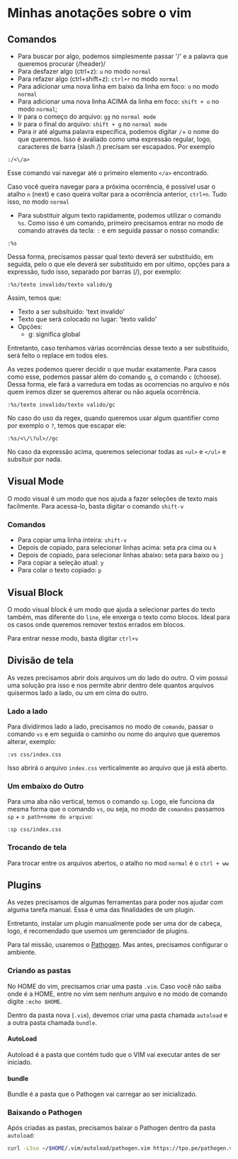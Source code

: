 # Minhas anotações sobre o vim

## Comandos

- Para buscar por algo, podemos simplesmente passar '/' e a palavra que queremos procurar (/header)/
- Para desfazer algo (ctrl+z): `u` no modo `normal`
- Para refazer algo (ctrl+shift+z): `ctrl+r` no modo `normal`
- Para adicionar uma nova linha em baixo da linha em foco: `o` no modo `normal`
- Para adicionar uma nova linha ACIMA da linha em foco: `shift + o` no modo `normal`;
- Ir para o começo do arquivo: `gg` no `normal mode`
- Ir para o final do arquivo: `shift + g` no `normal mode`
- Para ir até alguma palavra específica, podemos digitar `/`+ o nome do que queremos. Isso é avaliado como uma expressão regular, logo, caracteres de barra (slash /) precisam ser escapados. Por exemplo
```vim
:/<\/a>
```
Esse comando vai navegar até o primeiro elemento `</a>` encontrado.

Caso você queira navegar para a próxima ocorrência, é possível usar o atalho `n` (next) e caso queira voltar para a ocorrência anterior, `ctrl+n`. Tudo isso, no modo `normal`

- Para substituir algum texto rapidamente, podemos utilizar o comando `%s`. Como isso é um comando, primeiro precisamos entrar no modo de comando através da tecla: `:` e em seguida passar o nosso comandix:
```vim
:%s
```

Dessa forma, precisamos passar qual texto deverá ser substituido, em seguida, pelo o que ele deverá ser substituido em por ultimo, opções para a expressão, tudo isso, separado por barras (/), por exemplo:

```vim
:%s/texto invalido/texto valido/g
```

Assim, temos que:
 - Texto a ser subsituido: 'text invalido'
 - Texto que será colocado no lugar: 'texto valido'
 - Opções:
   - g: significa global

Entretanto, caso tenhamos várias ocorrências desse texto a ser substituido, será feito o replace em todos eles. 

As vezes podemos querer decidir o que mudar exatamente. Para casos como esse, podemos passar além do comando `g`, o comando `c` (choose). Dessa forma, ele fará a varredura em todas as ocorrencias no arquivo e nós quem iremos dizer se queremos alterar ou não aquela ocorrência.

```vim
:%s/texto invalido/texto valido/gc
```
No caso do uso da regex, quando queremos usar algum quantifier como por exemplo o `?`, temos que escapar ele:

```vim
:%s/<\/\?ul>//gc
```
No caso da expressão acima, queremos selecionar todas as `<ul>` e `</ul>` e subsituir por nada.

## Visual Mode
O modo visual é um modo que nos ajuda a fazer seleções de texto mais facilmente. Para acessa-lo, basta digitar o comando `shift-v`

### Comandos
- Para copiar uma linha inteira: `shift-v`
- Depois de copiado, para selecionar linhas acima: seta pra cima ou `k`
- Depois de copiado, para selecionar linhas abaixo: seta para baixo ou `j`
- Para copiar a seleção atual: `y`
- Para colar o texto copiado: `p`

## Visual Block
O modo visual block é um modo que ajuda a selecionar partes do texto também, mas diferente do `line`, ele enxerga o texto como blocos. Ideal para os casos onde queremos remover textos errados em blocos.

Para entrar nesse modo, basta digitar `ctrl+v`

## Divisão de tela
As vezes precisamos abrir dois arquivos um do lado do outro. O vim possui uma solução pra isso e nos permite abrir dentro dele quantos arquivos quisermos lado a lado, ou um em cima do outro.

### Lado a lado
Para dividirmos lado a lado, precisamos no modo de `comando`, passar o comando `vs` e em seguida o caminho ou nome do arquivo que queremos alterar, exemplo:

```
:vs css/index.css
```

Isso abrirá o arquivo `index.css` verticalmente ao arquivo que já está aberto.

### Um embaixo do Outro
Para uma aba não vertical, temos o comando `sp`. Logo, ele funciona da mesma forma que o comando `vs`, ou seja, no modo de `comandos` passamos `sp` + `o path+nome do arquivo`:

```
:sp css/index.css
```

### Trocando de tela
Para trocar entre os arquivos abertos, o atalho no mod `normal` é o `ctrl + ww`
 
## Plugins
As vezes precisamos de algumas ferramentas para poder nos ajudar com alguma tarefa manual. Essa é uma das finalidades de um plugin.

Entretanto, instalar um plugin manualmente pode ser uma dor de cabeça, logo, é recomendado que usemos um gerenciador de plugins.

Para tal missão, usaremos o [Pathogen](https://github.com/tpope/vim-pathogen). Mas antes, precisamos configurar o ambiente.

### Criando as pastas
No HOME do vim, precisamos criar uma pasta `.vim`. Caso você não saiba onde é a HOME, entre no vim sem nenhum arquivo e no modo de comando digite `:echo $HOME`.

Dentro da pasta nova (`.vim`), devemos criar uma pasta chamada `autoload` e a outra pasta chamada `bundle`.

#### AutoLoad
Autoload é a pasta que contém tudo que o VIM vai executar antes de ser iniciado.

#### bundle
Bundle é a pasta que o Pathogen vai carregar ao ser inicializado.

### Baixando o Pathogen
Após criadas as pastas, precisamos baixar o Pathogen dentro da pasta `autoload`:

```bash
curl -LSso ~/$HOME/.vim/autoload/pathogen.vim https://tpo.pe/pathogen.vim
```

